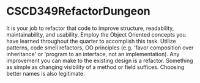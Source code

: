 # CSCD349RefactorDungeon
It is your job to refactor that code to improve structure, readability, maintainability, and usability.  Employ the Object Oriented concepts you have learned throughout the quarter to accomplish this task.  Utilize patterns, code smell refactors, OO principles (e.g. 'favor composition over inheritance' or 'program to an interface, not an implementation).  Any improvement you can make to the existing design is a refactor.  Something as simple as changing visibility of a method or field suffices.  Choosing better names is also legitimate. 
